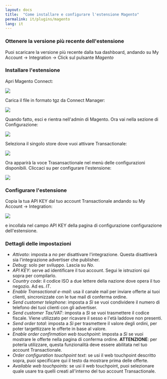 ```yaml
---
layout: docs
title:  "Come installare e configurare l'estensione Magento"
permalink: it/plugins/magento
lang: it
---
```


### Ottenere la versione più recente dell'estensione

Puoi scaricare la versione più recente dalla tua dashboard, andando su My Account -> Integration -> Click sul pulsante *Magento*

### Installare l'estensione

Apri Magento Connect:

<img src="{{ site.url }}/assets/img/magento/connect_manager_menu.png" />

Carica il file in formato tgz da Connect Manager:

<img src="{{ site.url }}/assets/img/magento/connect_manager.png" />

Quando fatto, esci e rientra nell'admin di Magento.
Ora vai nella sezione di Configurazione:

<img src="{{ site.url }}/assets/img/magento/configuration_menu.png" />

Seleziona il singolo store dove vuoi attivare Transactionale:

<img src="{{ site.url }}/assets/img/magento/store_view_selection.png" />

Ora apparirà la voce Trasansactionale nel menù delle configurazioni disponibili. Cliccaci su per configurare l'estensione:

<img src="{{ site.url }}/assets/img/magento/module_configuration.png" />

### Configurare l'estensione

Copia la tua API KEY dal tuo account Transactionale andando su My Account -> Integration:

<img src="{{ site.url }}/assets/img/integrate_api_key.png" />

e incollala nel campo API KEY della pagina di configurazione configurazione dell'estensione.

### Dettagli delle impostazioni

  - *Attivato*: imposta a *no* per disattivare l'integrazione. Questa disattiverà sia l'integrazione advertiser che publisher.
  - *Debug*: solo per sviluppo. Lascia su *No*.
  - *API KEY*: serve ad identificare il tuo account. Segui le istruzioni qui sopra per compilarlo.
  - *Country code*: il codice ISO a due lettere della nazione dove opera il tuo negozio. Ad es. *IT*.
  - *Enable Transactional e-mail*: usa il canale mail per inviare offerte ai tuoi clienti, sincronizzate con le tue mail di conferma ordine.
  - *Send customer telephone*: imposta a *Sì* se vuoi condividere il numero di telefono dei tuoi clienti con gli advertiser.
  - *Send customer Tax/VAT*: imposta a *Sì* se vuoi trasmettere il codice fiscale. Viene utilizzato per ricavare il sesso e l'età laddove non presenti.
  - *Send order total*: imposta a *Sì* per trasmettere il valore degli ordini, per poter targettizzare le offerte in base al valore.
  - *Enable order confirmation web touchpoint*: imposta a *Sì* se vuoi mostrare le offerte nella pagina di conferma ordine. **ATTENZIONE**: per poterla utilizzare, questa funzionalità deve essere abilitata nel tuo account Transactionale.
  - *Order configuration touchpoint text*: se usi il web touchpoint descritto sopra, puoi specificare qui il testo da mostrare prima delle offerte.
  - *Available web touchpoints*: se usi il web touchpoint, puoi selezionare quale usare tra quelli creati all'interno del tuo account Transactionale.



